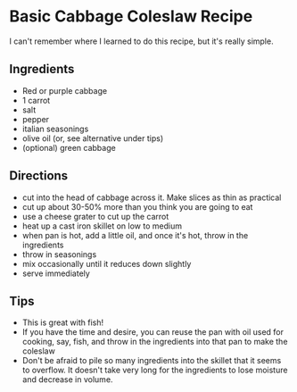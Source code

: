 # Basic Cabbage Coleslaw Recipe


I can't remember where I learned to do this recipe, but it's really simple.

## Ingredients

- Red or purple cabbage
- 1 carrot
- salt
- pepper
- italian seasonings
- olive oil (or, see alternative under tips)
- (optional) green cabbage


## Directions

- cut into the head of cabbage across it. Make slices as thin as practical
- cut up about 30-50% more than you think you are going to eat
- use a cheese grater to cut up the carrot
- heat up a cast iron skillet on low to medium
- when pan is hot, add a little oil, and once it's hot, throw in the ingredients
- throw in seasonings
- mix occasionally until it reduces down slightly
- serve immediately


## Tips

- This is great with fish!
- If you have the time and desire, you can reuse the pan with oil used for cooking, say, fish, and throw in the ingredients into that pan to make the coleslaw
- Don't be afraid to pile so many ingredients into the skillet that it seems to overflow. It doesn't take very long for the ingredients to lose moisture and decrease in volume.
